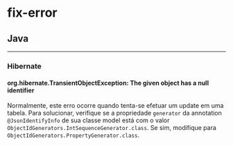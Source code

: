 # fix-error

## Java

--------

### Hibernate

#### org.hibernate.TransientObjectException: The given object has a null identifier

Normalmente, este erro ocorre quando tenta-se efetuar um update em uma tabela. Para solucionar, verifique se a propriedade `generator` da annotation `@JsonIdentifyInfo` de sua classe model está com o valor `ObjectIdGenerators.IntSequenceGenerator.class`. Se sim, modifique para  `ObjectIdGenerators.PropertyGenerator.class`.

